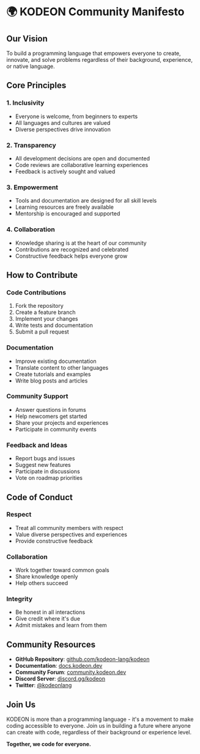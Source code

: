 # 🌍 KODEON Community Manifesto

## Our Vision

To build a programming language that empowers everyone to create, innovate, and solve problems regardless of their background, experience, or native language.

## Core Principles

### 1. Inclusivity

- Everyone is welcome, from beginners to experts
- All languages and cultures are valued
- Diverse perspectives drive innovation

### 2. Transparency

- All development decisions are open and documented
- Code reviews are collaborative learning experiences
- Feedback is actively sought and valued

### 3. Empowerment

- Tools and documentation are designed for all skill levels
- Learning resources are freely available
- Mentorship is encouraged and supported

### 4. Collaboration

- Knowledge sharing is at the heart of our community
- Contributions are recognized and celebrated
- Constructive feedback helps everyone grow

## How to Contribute

### Code Contributions

1. Fork the repository
2. Create a feature branch
3. Implement your changes
4. Write tests and documentation
5. Submit a pull request

### Documentation

- Improve existing documentation
- Translate content to other languages
- Create tutorials and examples
- Write blog posts and articles

### Community Support

- Answer questions in forums
- Help newcomers get started
- Share your projects and experiences
- Participate in community events

### Feedback and Ideas

- Report bugs and issues
- Suggest new features
- Participate in discussions
- Vote on roadmap priorities

## Code of Conduct

### Respect

- Treat all community members with respect
- Value diverse perspectives and experiences
- Provide constructive feedback

### Collaboration

- Work together toward common goals
- Share knowledge openly
- Help others succeed

### Integrity

- Be honest in all interactions
- Give credit where it's due
- Admit mistakes and learn from them

## Community Resources

- **GitHub Repository**: [github.com/kodeon-lang/kodeon](https://github.com/kodeon-lang/kodeon)
- **Documentation**: [docs.kodeon.dev](https://docs.kodeon.dev)
- **Community Forum**: [community.kodeon.dev](https://community.kodeon.dev)
- **Discord Server**: [discord.gg/kodeon](https://discord.gg/kodeon)
- **Twitter**: [@kodeonlang](https://twitter.com/kodeonlang)

## Join Us

KODEON is more than a programming language - it's a movement to make coding accessible to everyone. Join us in building a future where anyone can create with code, regardless of their background or experience level.

**Together, we code for everyone.**
